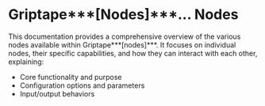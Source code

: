 # Griptape***[Nodes]***... **Nodes**

This documentation provides a comprehensive overview of the various nodes available within Griptape***[nodes]***. It focuses on individual nodes, their specific capabilities, and how they can interact with each other, explaining:

- Core functionality and purpose
- Configuration options and parameters
- Input/output behaviors
